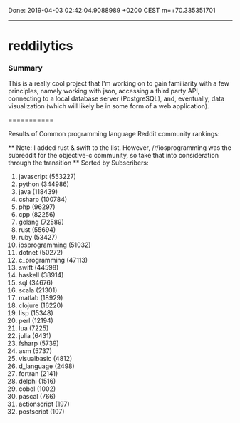 Done:  2019-04-03 02:42:04.9088989 +0200 CEST m=+70.335351701

--------------------------------------

reddilytics
===========

### Summary

This is a really cool project that I'm working on to gain familiarity with a few principles, namely working with json,
accessing a third party API, connecting to a local database server (PostgreSQL), and, eventually, data visualization (which will likely be in some form of a web application). 

===========


Results of Common programming language Reddit community rankings: 


** Note: I added rust & swift to the list.  However, /r/iosprogramming was the subreddit for the objective-c community, so take that into consideration through the transition **
Sorted by Subscribers: 

1. javascript (553227)
2. python (344986)
3. java (118439)
4. csharp (100784)
5. php (96297)
6. cpp (82256)
7. golang (72589)
8. rust (55694)
9. ruby (53427)
10. iosprogramming (51032)
11. dotnet (50272)
12. c_programming (47113)
13. swift (44598)
14. haskell (38914)
15. sql (34676)
16. scala (21301)
17. matlab (18929)
18. clojure (16220)
19. lisp (15348)
20. perl (12194)
21. lua (7225)
22. julia (6431)
23. fsharp (5739)
24. asm (5737)
25. visualbasic (4812)
26. d_language (2498)
27. fortran (2141)
28. delphi (1516)
29. cobol (1002)
30. pascal (766)
31. actionscript (197)
32. postscript (107)
